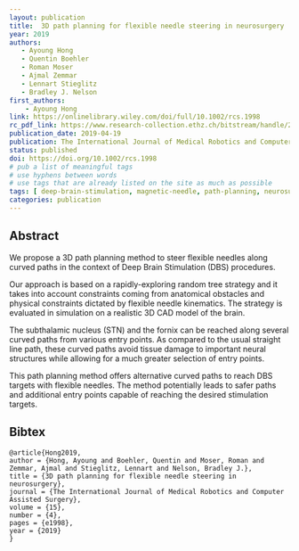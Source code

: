 ```yaml
---
layout: publication 
title:  3D path planning for flexible needle steering in neurosurgery
year: 2019
authors: 
   - Ayoung Hong
   - Quentin Boehler
   - Roman Moser
   - Ajmal Zemmar
   - Lennart Stieglitz
   - Bradley J. Nelson
first_authors: 
    - Ayoung Hong
link: https://onlinelibrary.wiley.com/doi/full/10.1002/rcs.1998
rc_pdf_link: https://www.research-collection.ethz.ch/bitstream/handle/20.500.11850/408253/ijmrcas.pdf
publication_date: 2019-04-19
publication: The International Journal of Medical Robotics and Computer Assisted Surgery
status: published
doi: https://doi.org/10.1002/rcs.1998
# pub a list of meaningful tags
# use hyphens between words
# use tags that are already listed on the site as much as possible
tags: [ deep-brain-stimulation, magnetic-needle, path-planning, neurosurgery]
categories: publication
---
```


## Abstract ##
We propose a 3D path planning method to steer flexible needles along curved paths in the context of Deep Brain Stimulation (DBS) procedures. 

Our approach is based on a rapidly-exploring random tree strategy and it takes into account constraints coming from anatomical obstacles and physical constraints dictated by flexible needle kinematics. The strategy is evaluated in simulation on a realistic 3D CAD model of the brain. 

The subthalamic nucleus (STN) and the fornix can be reached along several curved paths from various entry points. As compared to the usual straight line path, these curved paths avoid tissue damage to important neural structures while allowing for a much greater selection of entry points. 

This path planning method offers alternative curved paths to reach DBS targets with flexible needles. The method potentially leads to safer paths and additional entry points capable of reaching the desired stimulation targets.

## Bibtex ##
~~~
@article{Hong2019,
author = {Hong, Ayoung and Boehler, Quentin and Moser, Roman and Zemmar, Ajmal and Stieglitz, Lennart and Nelson, Bradley J.},
title = {3D path planning for flexible needle steering in neurosurgery},
journal = {The International Journal of Medical Robotics and Computer Assisted Surgery},
volume = {15},
number = {4},
pages = {e1998},
year = {2019}
}
~~~
